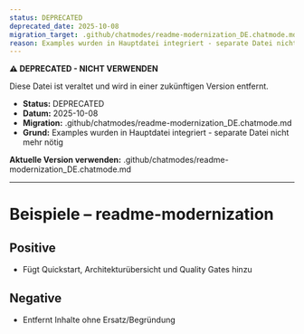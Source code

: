 ```yaml
---
status: DEPRECATED
deprecated_date: 2025-10-08
migration_target: .github/chatmodes/readme-modernization_DE.chatmode.md
reason: Examples wurden in Hauptdatei integriert - separate Datei nicht mehr nötig
---
```


**⚠️ DEPRECATED - NICHT VERWENDEN**

Diese Datei ist veraltet und wird in einer zukünftigen Version entfernt.

- **Status:** DEPRECATED
- **Datum:** 2025-10-08
- **Migration:** .github/chatmodes/readme-modernization_DE.chatmode.md
- **Grund:** Examples wurden in Hauptdatei integriert - separate Datei nicht mehr nötig

**Aktuelle Version verwenden:** .github/chatmodes/readme-modernization_DE.chatmode.md

---

# Beispiele – readme-modernization

## Positive
- Fügt Quickstart, Architekturübersicht und Quality Gates hinzu

## Negative
- Entfernt Inhalte ohne Ersatz/Begründung

